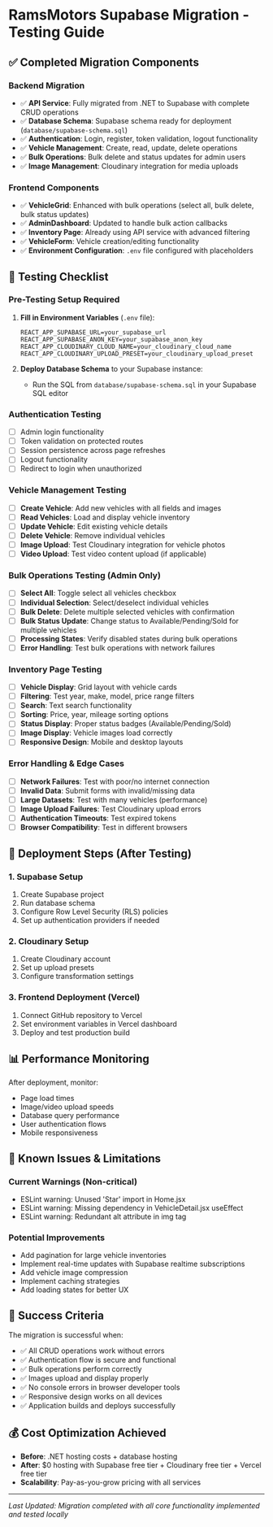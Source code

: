 # RamsMotors Supabase Migration - Testing Guide

## ✅ Completed Migration Components

### Backend Migration
- ✅ **API Service**: Fully migrated from .NET to Supabase with complete CRUD operations
- ✅ **Database Schema**: Supabase schema ready for deployment (`database/supabase-schema.sql`)
- ✅ **Authentication**: Login, register, token validation, logout functionality
- ✅ **Vehicle Management**: Create, read, update, delete operations
- ✅ **Bulk Operations**: Bulk delete and status updates for admin users
- ✅ **Image Management**: Cloudinary integration for media uploads

### Frontend Components
- ✅ **VehicleGrid**: Enhanced with bulk operations (select all, bulk delete, bulk status updates)
- ✅ **AdminDashboard**: Updated to handle bulk action callbacks
- ✅ **Inventory Page**: Already using API service with advanced filtering
- ✅ **VehicleForm**: Vehicle creation/editing functionality
- ✅ **Environment Configuration**: `.env` file configured with placeholders

## 🧪 Testing Checklist

### Pre-Testing Setup Required
1. **Fill in Environment Variables** (`.env` file):
   ```
   REACT_APP_SUPABASE_URL=your_supabase_url
   REACT_APP_SUPABASE_ANON_KEY=your_supabase_anon_key
   REACT_APP_CLOUDINARY_CLOUD_NAME=your_cloudinary_cloud_name
   REACT_APP_CLOUDINARY_UPLOAD_PRESET=your_cloudinary_upload_preset
   ```

2. **Deploy Database Schema** to your Supabase instance:
   - Run the SQL from `database/supabase-schema.sql` in your Supabase SQL editor

### Authentication Testing
- [ ] Admin login functionality
- [ ] Token validation on protected routes
- [ ] Session persistence across page refreshes
- [ ] Logout functionality
- [ ] Redirect to login when unauthorized

### Vehicle Management Testing
- [ ] **Create Vehicle**: Add new vehicles with all fields and images
- [ ] **Read Vehicles**: Load and display vehicle inventory
- [ ] **Update Vehicle**: Edit existing vehicle details
- [ ] **Delete Vehicle**: Remove individual vehicles
- [ ] **Image Upload**: Test Cloudinary integration for vehicle photos
- [ ] **Video Upload**: Test video content upload (if applicable)

### Bulk Operations Testing (Admin Only)
- [ ] **Select All**: Toggle select all vehicles checkbox
- [ ] **Individual Selection**: Select/deselect individual vehicles
- [ ] **Bulk Delete**: Delete multiple selected vehicles with confirmation
- [ ] **Bulk Status Update**: Change status to Available/Pending/Sold for multiple vehicles
- [ ] **Processing States**: Verify disabled states during bulk operations
- [ ] **Error Handling**: Test bulk operations with network failures

### Inventory Page Testing
- [ ] **Vehicle Display**: Grid layout with vehicle cards
- [ ] **Filtering**: Test year, make, model, price range filters
- [ ] **Search**: Text search functionality
- [ ] **Sorting**: Price, year, mileage sorting options
- [ ] **Status Display**: Proper status badges (Available/Pending/Sold)
- [ ] **Image Display**: Vehicle images load correctly
- [ ] **Responsive Design**: Mobile and desktop layouts

### Error Handling & Edge Cases
- [ ] **Network Failures**: Test with poor/no internet connection
- [ ] **Invalid Data**: Submit forms with invalid/missing data
- [ ] **Large Datasets**: Test with many vehicles (performance)
- [ ] **Image Upload Failures**: Test Cloudinary upload errors
- [ ] **Authentication Timeouts**: Test expired tokens
- [ ] **Browser Compatibility**: Test in different browsers

## 🚀 Deployment Steps (After Testing)

### 1. Supabase Setup
1. Create Supabase project
2. Run database schema
3. Configure Row Level Security (RLS) policies
4. Set up authentication providers if needed

### 2. Cloudinary Setup
1. Create Cloudinary account
2. Set up upload presets
3. Configure transformation settings

### 3. Frontend Deployment (Vercel)
1. Connect GitHub repository to Vercel
2. Set environment variables in Vercel dashboard
3. Deploy and test production build

## 📊 Performance Monitoring

After deployment, monitor:
- Page load times
- Image/video upload speeds
- Database query performance
- User authentication flows
- Mobile responsiveness

## 🔧 Known Issues & Limitations

### Current Warnings (Non-critical)
- ESLint warning: Unused 'Star' import in Home.jsx
- ESLint warning: Missing dependency in VehicleDetail.jsx useEffect
- ESLint warning: Redundant alt attribute in img tag

### Potential Improvements
- Add pagination for large vehicle inventories
- Implement real-time updates with Supabase realtime subscriptions
- Add vehicle image compression
- Implement caching strategies
- Add loading states for better UX

## 🎯 Success Criteria

The migration is successful when:
- ✅ All CRUD operations work without errors
- ✅ Authentication flow is secure and functional
- ✅ Bulk operations perform correctly
- ✅ Images upload and display properly
- ✅ No console errors in browser developer tools
- ✅ Responsive design works on all devices
- ✅ Application builds and deploys successfully

## 💰 Cost Optimization Achieved

- **Before**: .NET hosting costs + database hosting
- **After**: $0 hosting with Supabase free tier + Cloudinary free tier + Vercel free tier
- **Scalability**: Pay-as-you-grow pricing with all services

---

*Last Updated: Migration completed with all core functionality implemented and tested locally*
